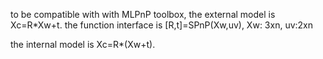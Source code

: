 to be compatible with with MLPnP toolbox, the external model is Xc=R*Xw+t.
the function interface is [R,t]=SPnP(Xw,uv), Xw: 3xn, uv:2xn


the internal model is Xc=R*(Xw+t).  
